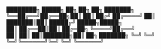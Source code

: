 ████████╗ █████╗ ██╗     ██╗  ██╗      ███████╗
╚══██╔══╝██╔══██╗██║     ██║ ██╔╝      ██╔════╝
   ██║   ███████║██║     █████╔╝ █████╗█████╗  
   ██║   ██╔══██║██║     ██╔═██╗ ╚════╝██╔══╝  
   ██║   ██║  ██║███████╗██║  ██╗      ███████╗
   ╚═╝   ╚═╝  ╚═╝╚══════╝╚═╝  ╚═╝      ╚══════╝
                                               
